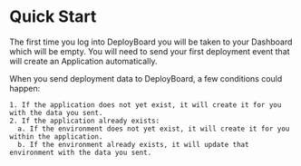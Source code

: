 # Quick Start

The first time you log into DeployBoard you will be taken to your Dashboard which will be empty. You will need to send your first deployment event that will create an Application automatically.

When you send deployment data to DeployBoard, a few conditions could happen:  
```
1. If the application does not yet exist, it will create it for you with the data you sent.
2. If the application already exists:
  a. If the environment does not yet exist, it will create it for you within the application.  
  b. If the environment already exists, it will update that environment with the data you sent.
```
